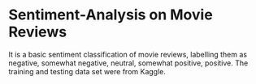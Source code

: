 # Sentiment-Analysis on Movie Reviews
It is a basic sentiment classification of movie reviews, labelling them as negative, somewhat negative, neutral, somewhat positive, positive. The training and testing data set were from Kaggle.
